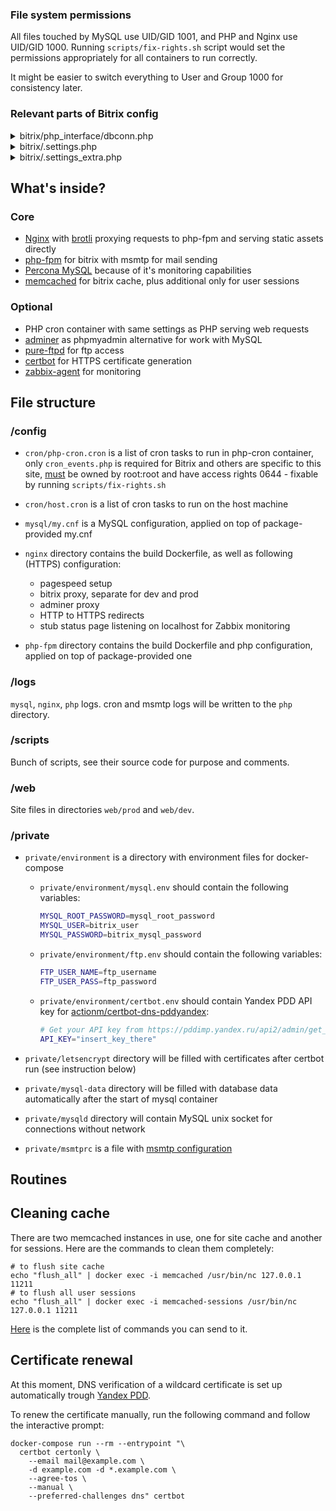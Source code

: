 
### File system permissions

All files touched by MySQL use UID/GID 1001, and PHP and Nginx use UID/GID 1000.
Running `scripts/fix-rights.sh` script would set the permissions appropriately for all
containers to run correctly.

It might be easier to switch everything to User and Group 1000 for consistency later.

### Relevant parts of Bitrix config

<details><summary>bitrix/php_interface/dbconn.php</summary>

```php
define('BX_CRONTAB_SUPPORT', true);

define("BX_USE_MYSQLI", true);
define("DBPersistent", true);
define("DELAY_DB_CONNECT", true);
$DBType = "mysql";
$DBHost = "localhost";
$DBName = "<DBNAME>";
$DBLogin = "<DBUSER>";
$DBPassword = "<DBPASSWORD>";
define('BX_TEMPORARY_FILES_DIRECTORY', '/tmp');

define("BX_CACHE_TYPE", "memcache");
define("BX_CACHE_SID", "prod"); // or "dev" in case of dev config
define("BX_MEMCACHE_HOST", "memcached");
define("BX_MEMCACHE_PORT", "11211");
define('BX_SECURITY_SESSION_MEMCACHE_HOST', 'memcached-sessions');
define('BX_SECURITY_SESSION_MEMCACHE_PORT', 11211);
```

</details>

<details><summary>bitrix/.settings.php</summary>

```php
  'session' => array (
  'value' =>
  array (
    'mode' => 'default',
    'handlers' =>
    array (
      'general' =>
      array (
        'type' => 'memcache',
        'host' => 'memcached-sessions',
        'port' => '11211',
      ),
    ),
  ),
  'readonly' => true,
  ),
  'connections' =>
  array (
    'value' =>
    array (
      'default' =>
      array (
        'className' => '\\Bitrix\\Main\\DB\\MysqliConnection',
        'host' => 'localhost',
        'database' => '<DBNAME>',
        'login' => '<DBUSER>',
        'password' => '<DBPASSWORD>',
        'options' => 2.0,
      ),
    ),
    'readonly' => true,
  ),
```

</details>

<details><summary>bitrix/.settings_extra.php</summary>

```php
<?php
return array(
  'cache' => array(
    'value' => array(
      'type' => 'memcache',
      'memcache' => array(
        'host' => 'memcached',
        'port' => '11211',
      ),
      'sid' => "prod" // or "dev" in case of dev config
    ),
  ),
);
?>
```

</details>

## What's inside?

### Core

- [Nginx](https://www.nginx.com/) with [brotli](https://github.com/google/ngx_brotli)
  proxying requests to php-fpm and serving static assets directly
- [php-fpm](https://www.php.net/manual/en/install.fpm.php) for bitrix with msmtp for mail sending
- [Percona MySQL](https://www.percona.com/software/mysql-database/percona-server)
  because of it's monitoring capabilities
- [memcached](https://memcached.org/) for bitrix cache, plus additional only for user sessions

### Optional

- PHP cron container with same settings as PHP serving web requests
- [adminer](https://www.adminer.org/) as phpmyadmin alternative for work with MySQL
- [pure-ftpd](https://www.pureftpd.org/project/pure-ftpd/) for ftp access
- [certbot](https://certbot.eff.org/) for HTTPS certificate generation
- [zabbix-agent](https://www.zabbix.com/zabbix_agent) for monitoring

## File structure

### /config

- `cron/php-cron.cron` is a list of cron tasks to run in php-cron container,
  only `cron_events.php` is required for Bitrix and others are specific to this site,
  [must](http://manpages.ubuntu.com/manpages/trusty/man8/cron.8.html) be owned by root:root
  and have access rights 0644 - fixable by running `scripts/fix-rights.sh`

- `cron/host.cron` is a list of cron tasks to run on the host machine

- `mysql/my.cnf` is a MySQL configuration, applied on top of package-provided my.cnf

- `nginx` directory contains the build Dockerfile, as well as following (HTTPS) configuration:
  - pagespeed setup
  - bitrix proxy, separate for dev and prod
  - adminer proxy
  - HTTP to HTTPS redirects
  - stub status page listening on localhost for Zabbix monitoring

- `php-fpm` directory contains the build Dockerfile and php configuration, applied on top of package-provided one

### /logs

`mysql`, `nginx`, `php` logs. cron and msmtp logs will be written to the `php` directory.

### /scripts

Bunch of scripts, see their source code for purpose and comments.

### /web

Site files in directories `web/prod` and `web/dev`.

### /private

- `private/environment` is a directory with environment files for docker-compose

    - `private/environment/mysql.env` should contain the following variables:

      ```bash
      MYSQL_ROOT_PASSWORD=mysql_root_password
      MYSQL_USER=bitrix_user
      MYSQL_PASSWORD=bitrix_mysql_password
      ```

    - `private/environment/ftp.env` should contain the following variables:
  
      ```bash
      FTP_USER_NAME=ftp_username
      FTP_USER_PASS=ftp_password
      ```

    - `private/environment/certbot.env` should contain Yandex PDD API key for [actionm/certbot-dns-pddyandex](https://github.com/actionm/certbot-dns-pddyandex/):

      ```bash
      # Get your API key from https://pddimp.yandex.ru/api2/admin/get_token_result
      API_KEY="insert_key_there"
      ```

- `private/letsencrypt` directory will be filled with certificates after certbot run (see instruction below)

- `private/mysql-data` directory will be filled with database data automatically after the start of mysql container

- `private/mysqld` directory will contain MySQL unix socket for connections without network

- `private/msmtprc` is a file with [msmtp configuration](https://wiki.archlinux.org/index.php/Msmtp)

## Routines

## Cleaning cache

There are two memcached instances in use, one for site cache and another for sessions. Here are the commands
to clean them completely:

```shell
# to flush site cache
echo "flush_all" | docker exec -i memcached /usr/bin/nc 127.0.0.1 11211
# to flush all user sessions
echo "flush_all" | docker exec -i memcached-sessions /usr/bin/nc 127.0.0.1 11211
```

[Here](https://github.com/memcached/memcached/wiki/Commands) is the complete list of commands you can send to it.

## Certificate renewal

At this moment, DNS verification of a wildcard certificate is set up automatically trough [Yandex PDD](https://yandex.com/dev/connect/directory/api/concepts/domains/dns-records-via-pdd.html).

To renew the certificate manually, run the following command and follow the interactive prompt:

```shell
docker-compose run --rm --entrypoint "\
  certbot certonly \
    --email mail@example.com \
    -d example.com -d *.example.com \
    --agree-tos \
    --manual \
    --preferred-challenges dns" certbot
```